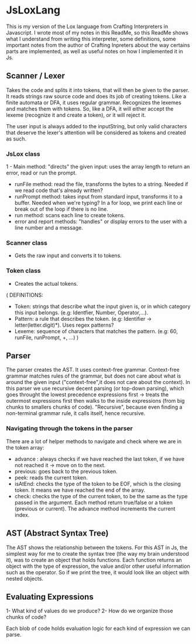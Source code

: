 # JsLoxLang

This is my version of the Lox language from Crafting Interpreters in Javascript.
I wrote most of my notes in this ReadMe, so this ReadMe shows what I understand from writing this interpreter, some definitions, some important notes from the author of Crafting Inpreters about the way certains parts are implemented, as well as useful notes on how I implemented it in Js.

## Scanner / Lexer

Takes the code and splits it into tokens, that will then be given to the parser. 
It reads strings raw source code and does its job of creating tokens.
Like a finite automata or DFA, it uses regular grammar. Recognizes the lexemes and matches them with tokens. 
So, like a DFA, it will either accept the lexeme (recognize it and create a token), or it will reject it.

The user input is always added to the inputString, but only valid characters that deserve the lexer's attention will be considered as tokens and created as such.

### JsLox class
1 - Main method: "directs" the given input: uses the array length to return an error, read or run the prompt.
  - runFile method: read the file, transforms the bytes to a string. Needed if we read code that's already written?
  - runPrompt method: takes input from standard input, transforms it to a buffer. Needed when we're typing?
    In a for loop, we print each line or break out of the loop if there is no line.
  - run method: scans each line to create tokens.
  - error and report methods: "handles" or display errors to the user with a line number and a message.

### Scanner class
- Gets the raw input and converts it to tokens.

### Token class
- Creates the actual tokens.

(
  DEFINITIONS:
  - Token: strings that describe what the input given is, or in which category this input belongs. (e.g: Identfier, Number, Operator,...).
  - Pattern: a rule that describes the token. (e.g: Identifier -> letter(letter.digit)*). Uses regex patterns?
  - Lexeme: sequence of characters that matches the pattern. (e.g: 60, runFile, runPrompt, +, ...)
)

## Parser

The parser creates the AST.
It uses context-free grammar. Context-free grammar matches rules of the grammar, but does not care about what is around the given input ("context-free",it does not care about the context).
In this parser we use recursive decent parsing (or top-down parsing), which goes throught the lowest precedence expressions first -> treats the outermost expressions first then walks to the inside expressions (from big chunks to smallers chunks of code).
"Recursive", because even finding a non-terminal grammar rule, it calls itself, hence recursive.

### Navigating through the tokens in the parser

There are a lot of helper methods to navigate and check where we are in the token array:
  - advance : always checks if we have reached the last token, if we have not reached it -> move on to the next.
  - previous: goes back to the previous token.
  - peek: reads the current token.
  - isAtEnd: checks the type of the token to be EOF, which is the closing token. It means we have reached the end of the array.
  - check: checks the type of the current token, to be the same as the type passed in the argument.
Each method return true/false or a token (previous or current). The advance method increments the current index.

## AST (Abstract Syntax Tree)

The AST shows the relationship between the tokens.
For this AST in Js, the simplest way for me to create the syntax tree (the way my brain understood it), was to create an object that holds functions. Each function returns an object with the type of expression, the value and/or other useful information such as the operator.
So if we print the tree, it would look like an object with nested objects.

## Evaluating Expressions

1- What kind of values do we produce?
2- How do we organize those chunks of code?

Each blob of code holds evaluation logic for each kind of expression we can parse.
